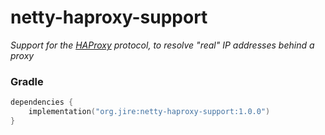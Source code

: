 # netty-haproxy-support

_Support for the [HAProxy](https://en.wikipedia.org/wiki/HAProxy) protocol,
to resolve "real" IP addresses behind a proxy_

### Gradle

```kotlin
dependencies {
    implementation("org.jire:netty-haproxy-support:1.0.0")
}
```
